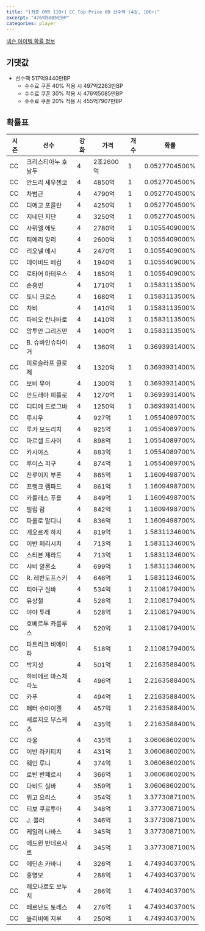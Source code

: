 ```yaml
---
title: "[최종 OVR 110+] CC Top Price 60 선수팩 (4강, 106+)"
excerpt: "476억5085만BP"
categories: player
---
```

[넥슨 아이템 확률 정보](http://iteminfo.nexon.com/probability/fo4?sn=7341)

## 기댓값
- 선수팩 517억9440만BP
  - 수수료 쿠폰 40% 적용 시 497억2263만BP
  - 수수료 쿠폰 30% 적용 시 476억5085만BP
  - 수수료 쿠폰 20% 적용 시 455억7907만BP


## 확률표

|시즌|선수|강화|가격|개수|확률|
|---|---|---|---|---|---|
|CC|크리스티아누 호날두|4|2조2600억|1|0.0527704500%|
|CC|안드리 셰우첸코|4|4850억|1|0.0527704500%|
|CC|차범근|4|4790억|1|0.0527704500%|
|CC|디에고 포를란|4|4250억|1|0.0527704500%|
|CC|지네딘 지단|4|3250억|1|0.0527704500%|
|CC|사뮈엘 에토|4|2780억|1|0.1055409000%|
|CC|티에리 앙리|4|2600억|1|0.1055409000%|
|CC|리오넬 메시|4|2470억|1|0.1055409000%|
|CC|데이비드 베컴|4|1940억|1|0.1055409000%|
|CC|로타어 마테우스|4|1850억|1|0.1055409000%|
|CC|손흥민|4|1710억|1|0.1583113500%|
|CC|토니 크로스|4|1680억|1|0.1583113500%|
|CC|차비|4|1410억|1|0.1583113500%|
|CC|파비오 칸나바로|4|1410억|1|0.1583113500%|
|CC|앙투안 그리즈만|4|1400억|1|0.1583113500%|
|CC|B. 슈바인슈타이거|4|1360억|1|0.3693931400%|
|CC|미로슬라프 클로제|4|1320억|1|0.3693931400%|
|CC|보비 무어|4|1300억|1|0.3693931400%|
|CC|안드레아 피를로|4|1270억|1|0.3693931400%|
|CC|디디에 드로그바|4|1250억|1|0.3693931400%|
|CC|루시우|4|927억|1|1.0554089700%|
|CC|루카 모드리치|4|925억|1|1.0554089700%|
|CC|마르셀 드사이|4|898억|1|1.0554089700%|
|CC|카시야스|4|883억|1|1.0554089700%|
|CC|루이스 피구|4|874억|1|1.0554089700%|
|CC|잔루이지 부폰|4|865억|1|1.1609498700%|
|CC|프랭크 램파드|4|861억|1|1.1609498700%|
|CC|카를레스 푸욜|4|849억|1|1.1609498700%|
|CC|필립 람|4|842억|1|1.1609498700%|
|CC|파올로 말디니|4|836억|1|1.1609498700%|
|CC|게오르게 하지|4|819억|1|1.5831134600%|
|CC|이반 페리시치|4|713억|1|1.5831134600%|
|CC|스티븐 제라드|4|713억|1|1.5831134600%|
|CC|샤비 알론소|4|699억|1|1.5831134600%|
|CC|R. 레반도프스키|4|646억|1|1.5831134600%|
|CC|티아구 실바|4|534억|1|2.1108179400%|
|CC|유상철|4|528억|1|2.1108179400%|
|CC|야야 투레|4|528억|1|2.1108179400%|
|CC|호베르투 카를루스|4|520억|1|2.1108179400%|
|CC|파트리크 비에이라|4|518억|1|2.1108179400%|
|CC|박지성|4|501억|1|2.2163588400%|
|CC|하비에르 마스체라노|4|496억|1|2.2163588400%|
|CC|카푸|4|494억|1|2.2163588400%|
|CC|페터 슈마이켈|4|457억|1|2.2163588400%|
|CC|세르지오 부스케츠|4|435억|1|2.2163588400%|
|CC|라울|4|435억|1|3.0606860200%|
|CC|이반 라키티치|4|431억|1|3.0606860200%|
|CC|웨인 루니|4|374억|1|3.0606860200%|
|CC|로빈 반페르시|4|366억|1|3.0606860200%|
|CC|다비드 실바|4|359억|1|3.0606860200%|
|CC|위고 요리스|4|354억|1|3.3773087100%|
|CC|티보 쿠르투아|4|348억|1|3.3773087100%|
|CC|J. 콜러|4|346억|1|3.3773087100%|
|CC|케일러 나바스|4|345억|1|3.3773087100%|
|CC|에드윈 반데르사르|4|345억|1|3.3773087100%|
|CC|에딘손 카바니|4|326억|1|4.7493403700%|
|CC|홍명보|4|288억|1|4.7493403700%|
|CC|레오나르도 보누치|4|286억|1|4.7493403700%|
|CC|페르난도 토레스|4|276억|1|4.7493403700%|
|CC|올리비에 지루|4|250억|1|4.7493403700%|
